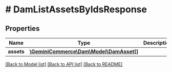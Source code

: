 # # DamListAssetsByIdsResponse


## Properties


Name | Type | Description | Notes
------------ | ------------- | ------------- | -------------
**assets**| [**\GeminiCommerce\Dam\Model\DamAsset[]**](DamAsset.md) |   | [optional]


[[Back to Model list]](../../README.md#models) [[Back to API list]](../../README.md#endpoints) [[Back to README]](../../README.md)
